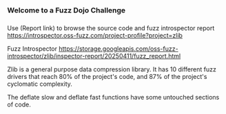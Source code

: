 ###
### Welcome to a Fuzz Dojo Challenge
###

Use (Report link) to browse the source code and fuzz introspector report https://introspector.oss-fuzz.com/project-profile?project=zlib

Fuzz Introspector
https://storage.googleapis.com/oss-fuzz-introspector/zlib/inspector-report/20250411/fuzz_report.html

Zlib is a general purpose data compression library. It has 10 different fuzz drivers that reach 80% of the project's code, and 87% of the project's cyclomatic complexity.

The deflate slow and deflate fast functions have some untouched sections of code.
